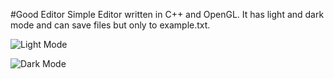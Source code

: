 #Good Editor
Simple Editor written in C++ and OpenGL. It has light and dark mode and can save files but only to example.txt.

![Light Mode](https://github.com/0x00000187/XRay/blob/master/XRay/Examples/motion_blur.png)

![Dark Mode](https://github.com/0x00000187/XRay/blob/master/XRay/Examples/motion_blur.png)
